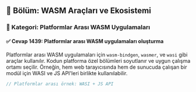 ## 📘 Bölüm: WASM Araçları ve Ekosistemi  
### 🔹 Kategori: Platformlar Arası WASM Uygulamaları  
#### ✅ Cevap 1439: Platformlar arası WASM uygulamaları oluşturma

Platformlar arası WASM uygulamaları için `wasm-bindgen`, `wasmer`, ve `wasi` gibi araçlar kullanılır. Kodun platforma özel bölümleri soyutlanır ve uygun çalışma ortamı seçilir. Örneğin, hem web tarayıcısında hem de sunucuda çalışan bir modül için WASI ve JS API'leri birlikte kullanılabilir.

```rust
// Platformlar arası örnek: WASI + JS API
```
